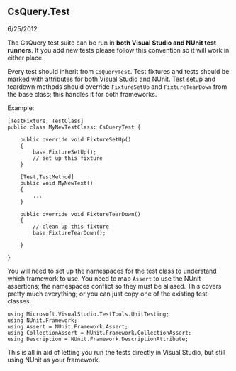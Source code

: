 ## CsQuery.Test

6/25/2012

The CsQuery test suite can be run in **both Visual Studio and NUnit test runners**. If you add new tests please follow this convention so it will work in either place.


Every test should inherit from `CsQueryTest`. Test fixtures and tests should be marked with attributes for both Visual Studio and NUnit. Test setup and teardown methods should override `FixtureSetUp` and `FixtureTearDown` from the base class; this handles it for both frameworks.

Example:

    [TestFixture, TestClass]
    public class MyNewTestClass: CsQueryTest {
        
        public override void FixtureSetUp()
        {
            base.FixtureSetUp();
            // set up this fixture
        }

        [Test,TestMethod]
        public void MyNewText()
        {
            ...
        }

        public override void FixtureTearDown()
        {
			// clean up this fixture
            base.FixtureTearDown();
            
        }

    }

You will need to set up the namespaces for the test class to understand which framework to use. You need to map `Assert` to use the NUnit assertions; the namespaces conflict so they must be aliased. This covers pretty much everything; or you can just copy one of the existing test classes.

    using Microsoft.VisualStudio.TestTools.UnitTesting;
    using NUnit.Framework;
    using Assert = NUnit.Framework.Assert;
    using CollectionAssert = NUnit.Framework.CollectionAssert;
    using Description = NUnit.Framework.DescriptionAttribute;
    
This is all in aid of letting you run the tests directly in Visual Studio, but still using NUnit as your framework.